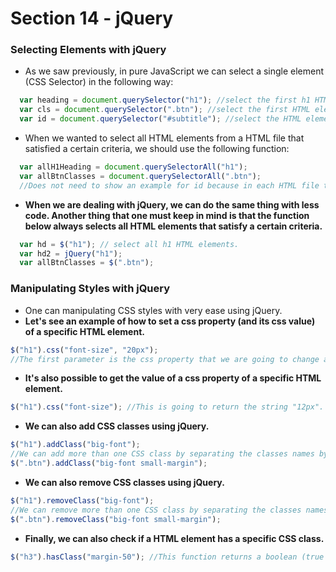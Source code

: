 # Section 14 - jQuery

### Selecting Elements with jQuery
* As we saw previously, in pure JavaScript we can select a single element (CSS Selector) in the following way:
```js
  var heading = document.querySelector("h1"); //select the first h1 HTML element.
  var cls = document.querySelector(".btn"); //select the first HTML element which has the ".btn" class.
  var id = document.querySelector("#subtitle"); //select the HTML element that has the id "#subtitle".
```
* When we wanted to select all HTML elements from a HTML file that satisfied a certain criteria, we should use the following function:
```js
  var allH1Heading = document.querySelectorAll("h1");
  var allBtnClasses = document.querySelectorAll(".btn");
  //Does not need to show an example for id because in each HTML file there can only be 1 HTML element with a specific id.
```
* __When we are dealing with jQuery, we can do the same thing with less code. Another thing that one must keep in mind is that the function below always selects all HTML elements that satisfy a certain criteria.__
```js
  var hd = $("h1"); // select all h1 HTML elements.
  var hd2 = jQuery("h1");
  var allBtnClasses = $(".btn");
```

### Manipulating Styles with jQuery
* One can manipulating CSS styles with very ease using jQuery.
* __Let's see an example of how to set a css property (and its css value) of a specific HTML element.__
```js
$("h1").css("font-size", "20px");
//The first parameter is the css property that we are going to change and the second parameter is the css value to which we want to change the css property.
```
* __It's also possible to get the value of a css property of a specific HTML element.__
```js
$("h1").css("font-size"); //This is going to return the string "12px".
```
* __We can also add CSS classes using jQuery.__
```js
$("h1").addClass("big-font");
//We can add more than one CSS class by separating the classes names by whitespaces.
$(".btn").addClass("big-font small-margin");
```
* __We can also remove CSS classes using jQuery.__
```js
$("h1").removeClass("big-font");
//We can remove more than one CSS class by separating the classes names by whitespaces.
$(".btn").removeClass("big-font small-margin");
```
* __Finally, we can also check if a HTML element has a specific CSS class.__
```js
$("h3").hasClass("margin-50"); //This function returns a boolean (true or false).
```
